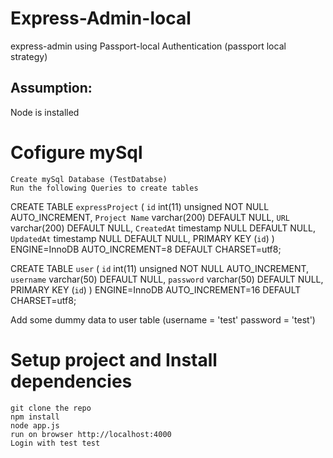 # Express-Admin-local
express-admin using Passport-local Authentication (passport local strategy)

## Assumption:
Node is installed

# Cofigure mySql
  ````
  Create mySql Database (TestDatabse)
  Run the following Queries to create tables
  ````

CREATE TABLE `expressProject` (
  `id` int(11) unsigned NOT NULL AUTO_INCREMENT,
  `Project Name` varchar(200) DEFAULT NULL,
  `URL` varchar(200) DEFAULT NULL,
  `CreatedAt` timestamp NULL DEFAULT NULL,
  `UpdatedAt` timestamp NULL DEFAULT NULL,
  PRIMARY KEY (`id`)
) ENGINE=InnoDB AUTO_INCREMENT=8 DEFAULT CHARSET=utf8;

CREATE TABLE `user` (
  `id` int(11) unsigned NOT NULL AUTO_INCREMENT,
  `username` varchar(50) DEFAULT NULL,
  `password` varchar(50) DEFAULT NULL,
  PRIMARY KEY (`id`)
) ENGINE=InnoDB AUTO_INCREMENT=16 DEFAULT CHARSET=utf8;

Add some dummy data to user table (username = 'test' password = 'test')

# Setup project and Install dependencies
  ````
  git clone the repo
  npm install
  node app.js
  run on browser http://localhost:4000 
  Login with test test
  ````





